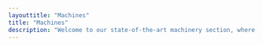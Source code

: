 ```yaml
---
layouttitle: "Machines"
title: "Machines"
description: "Welcome to our state-of-the-art machinery section, where precision and innovation come together to bring your projects to life. At our company, we take great pride in offering a comprehensive range of services, each powered by a cutting-edge fleet of specialized machines."
---
```

